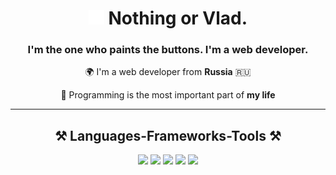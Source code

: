 <h1 align="center">
    <img src="assets/staycharlie-charlie2.gif">
    Nothing or Vlad. 
</h1>

<h3 align="center">I'm the one who paints the buttons. I'm a web developer.</h3>

<div align="center">

🌍 I'm a web developer from **Russia** 🇷🇺

💓 Programming is the most important part of **my life**

</div>

<hr/>

<div align="center">
    <h2 align="center" style="border: none">⚒️ Languages-Frameworks-Tools ⚒️</h2>
    <img src="https://cdn.jsdelivr.net/gh/devicons/devicon/icons/javascript/javascript-plain.svg" width="30px"/>
    <img src="https://cdn.jsdelivr.net/gh/devicons/devicon/icons/typescript/typescript-plain.svg" width="30px"/>
    <img src="https://cdn.jsdelivr.net/gh/devicons/devicon/icons/html5/html5-plain.svg" width="30px"/>
    <img src="https://cdn.jsdelivr.net/gh/devicons/devicon/icons/css3/css3-plain.svg" width="30px"/>
    <img src="https://cdn.jsdelivr.net/gh/devicons/devicon/icons/tailwindcss/tailwindcss-plain.svg" width="30px"/>
    </div>

<br/>